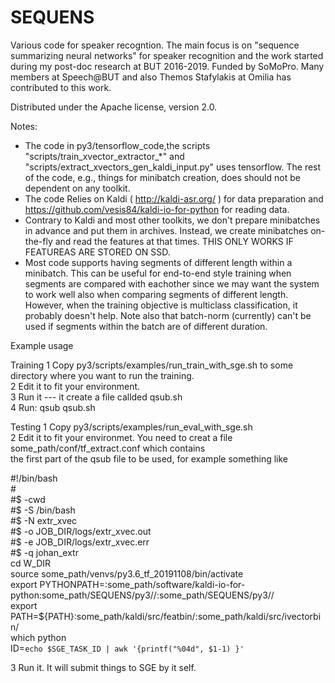 # SEQUENS

Various code for speaker recogntion. The main focus is on "sequence summarizing neural networks"
for speaker recognition and the work started during my post-doc research at BUT 2016-2019. Funded by SoMoPro.
Many members at Speech@BUT and also Themos Stafylakis at Omilia has contributed to this work. 

Distributed under the Apache license, version 2.0.


Notes:
 * The code in py3/tensorflow_code,the scripts "scripts/train_xvector_extractor_*" and "scripts/extract_xvectors_gen_kaldi_input.py" 
   uses tensorflow. The rest of the code, e.g., things for minibatch creation,  does should not be dependent on any toolkit.
 * The code Relies on Kaldi ( http://kaldi-asr.org/ ) for data preparation and https://github.com/vesis84/kaldi-io-for-python
   for reading data.
 * Contrary to Kaldi and most other toolkits, we don't prepare minibatches in advance and put them in archives. Instead,
   we create minibatches on-the-fly and read the features at that times. THIS ONLY WORKS IF FEATUREAS ARE STORED ON SSD.
 * Most code supports having segments of different length within a minibatch. This can be useful for end-to-end style training
   when segments are compared with eachother since we may want the system to work well also when comparing segments of different
   length. However, when the training objective is multiclass classification, it probably doesn't help. Note also that batch-norm
   (currently) can't be used if segments within the batch are of different duration.

Example usage

Training
1 Copy py3/scripts/examples/run_train_with_sge.sh to some directory where you want to run the training.  
2 Edit it to fit your environment.  
3 Run it --- it create a file callded qsub.sh  
4 Run: qsub qsub.sh  

Testing
1 Copy py3/scripts/examples/run_eval_with_sge.sh  
2 Edit it to fit your environmet. You need to creat a file some_path/conf/tf_extract.conf which contains  
  the first part of the qsub file to be used, for example something like  

\#!/bin/bash  
\#  
\#$ -cwd  
\#$ -S /bin/bash  
\#$ -N extr_xvec  
\#$ -o JOB_DIR/logs/extr_xvec.out  
\#$ -e JOB_DIR/logs/extr_xvec.err  
\#$ -q johan_extr  
cd W_DIR  
source some_path/venvs/py3.6_tf_20191108/bin/activate  
export PYTHONPATH=:some_path/software/kaldi-io-for-python:some_path/SEQUENS/py3//:some_path/SEQUENS/py3//  
export PATH=${PATH}:some_path/kaldi/src/featbin/:some_path/kaldi/src/ivectorbin/  
which python  
ID=`echo $SGE_TASK_ID | awk '{printf("%04d", $1-1) }'`

3 Run it. It will submit things to SGE by it self.  